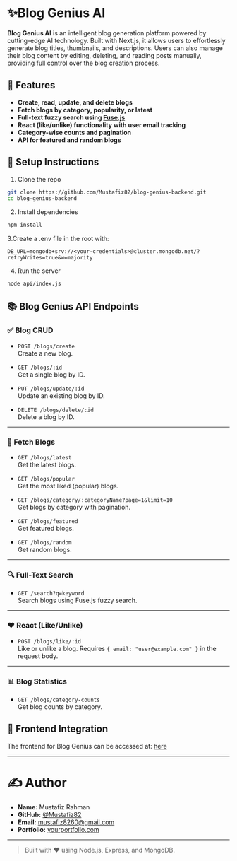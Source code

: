 # ✨Blog Genius AI

**Blog Genius AI** is an intelligent blog generation platform powered by cutting-edge AI technology. Built with Next.js, it allows users to effortlessly generate blog titles, thumbnails, and descriptions. Users can also manage their blog content by editing, deleting, and reading posts manually, providing full control over the blog creation process.


## 🚀 Features

- **Create, read, update, and delete blogs**
- **Fetch blogs by category, popularity, or latest**
- **Full-text fuzzy search using [Fuse.js](https://fusejs.io/)**
- **React (like/unlike) functionality with user email tracking**
- **Category-wise counts and pagination**
- **API for featured and random blogs**


## 🔧 Setup Instructions

1. Clone the repo

```bash
git clone https://github.com/Mustafiz82/blog-genius-backend.git
cd blog-genius-backend
```

2. Install dependencies

```bash
npm install
```

3.Create a .env file in the root with:

```env
DB_URL=mongodb+srv://<your-credentials>@cluster.mongodb.net/?retryWrites=true&w=majority
```

4. Run the server

```bash
node api/index.js
```



## 📚 Blog Genius API Endpoints

### ✅ Blog CRUD

- `POST /blogs/create`  
  Create a new blog.

- `GET /blogs/:id`  
  Get a single blog by ID.

- `PUT /blogs/update/:id`  
  Update an existing blog by ID.

- `DELETE /blogs/delete/:id`  
  Delete a blog by ID.

---

### 📂 Fetch Blogs

- `GET /blogs/latest`  
  Get the latest blogs.

- `GET /blogs/popular`  
  Get the most liked (popular) blogs.

- `GET /blogs/category/:categoryName?page=1&limit=10`  
  Get blogs by category with pagination.

- `GET /blogs/featured`  
  Get featured blogs.

- `GET /blogs/random`  
  Get random blogs.

---

### 🔍 Full-Text Search

- `GET /search?q=keyword`  
  Search blogs using Fuse.js fuzzy search.

---

### ❤️ React (Like/Unlike)

- `POST /blogs/like/:id`  
  Like or unlike a blog. Requires `{ email: "user@example.com" }` in the request body.

---

### 📊 Blog Statistics

- `GET /blogs/category-counts`  
  Get blog counts by category.



## 🔗 Frontend Integration

The frontend for Blog Genius can be accessed at: [here](https://github.com/Mustafiz82/blog-genius)

---

# ✍️ Author

- **Name:** Mustafiz Rahman 
- **GitHub:** [@Mustafiz82](https://github.com/Mustafiz82)  
- **Email:** [mustafiz8260@gmail.com](mailto:mustafiz8260@gmail.com)  
- **Portfolio:** [yourportfolio.com](https://mustafizrahman.vercel.app/)

---

> Built with ❤️ using Node.js, Express, and MongoDB.

